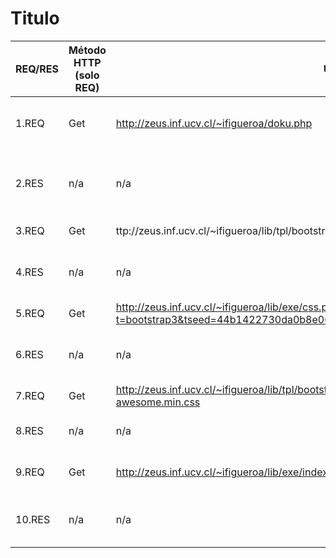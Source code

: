 Titulo
=====

|REQ/RES           |Método HTTP (solo REQ)     |       URL| Headers (sólo nombres)      |Status(solo RES)   |    Descripción    |
| -- | -- | -- | -- | -- | -- |
| 1.REQ | Get |http://zeus.inf.ucv.cl/~ifigueroa/doku.php  |Host,Upgrade-Insecure-Requests,User-Agent,Accept,Acept Endconding,Accept-Language,Cache-Control,Connection| n/a | -- |
| 2.RES | n/a | n/a | Cache-Control,Connection,Content-Encoding,Content-Length,Content-Type,Date,Expires,Keep-Alive,Pragma,Server,Set-Cookie,Vary,X-Powered-By,X-UA-Compatible |200||
| 3.REQ | Get |ttp://zeus.inf.ucv.cl/~ifigueroa/lib/tpl/bootstrap3/assets/bootstrap/default/bootstrap.min.css  |User-Agent,Accept, Acccept Endconding| n/a | --|
| 4.RES | n/a | n/a | Accept-Ranges,Content-Encoding,Content-Length,Content-Type,Date,ETag,Last-Modified,Server,Vary| 200 |  |
| 5.REQ | Get |http://zeus.inf.ucv.cl/~ifigueroa/lib/exe/css.php?t=bootstrap3&tseed=44b1422730da0b8e0624124cac9afe4b  |Host,Upgrade-Insecure-Requests,User-Agent,Accept,Acept Endconding| n/a | -- |
| 6.RES | n/a | n/a | Date,Server,X-Powered-By,Cache-Control,Pragma,ETag,Last-Modified,Content-Encoding,Content-Length,Content-Type| 200 |  |
| 7.REQ | Get |http://zeus.inf.ucv.cl/~ifigueroa/lib/tpl/bootstrap3/assets/font-awesome/css/font-awesome.min.css |Host,User-Agent,Accept,Acept Endconding| n/a | -- |
| 8.RES | n/a | n/a | Date,Server,Last-Modified,ETag,Accept-Ranges,Content-Encoding,Content-Length,Content-Type| 200 |  |
| 9.REQ | Get |http://zeus.inf.ucv.cl/~ifigueroa/lib/exe/indexer.php?id=start&1554338182 |Accept,Accept-Encoding,Accept-Language,Connection,Cookie,Host,User-Agent| n/a | -- |
| 10.RES | n/a | n/a | Cache-Control,Connection,Content-Length,Content-Type,Date,Expires,Pragma,Server,Set-Cookie,X-Powered-By| 200 |  |
